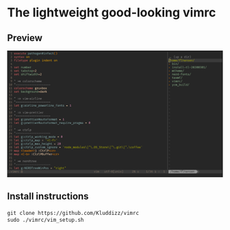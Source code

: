 # The lightweight good-looking vimrc

## Preview
![Preview](images/vim_preview.png)

## Install instructions

```
git clone https://github.com/Kluddizz/vimrc
sudo ./vimrc/vim_setup.sh
```
